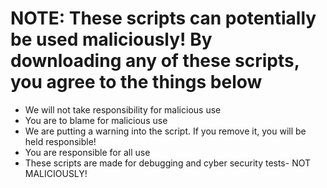 # NOTE: These scripts can potentially be used maliciously! By downloading any of these scripts, you agree to the things below
- We will not take responsibility for malicious use
- You are to blame for malicious use
- We are putting a warning into the script. If you remove it, you will be held responsible!
- You are responsible for all use
- These scripts are made for debugging and cyber security tests- NOT MALICIOUSLY!
